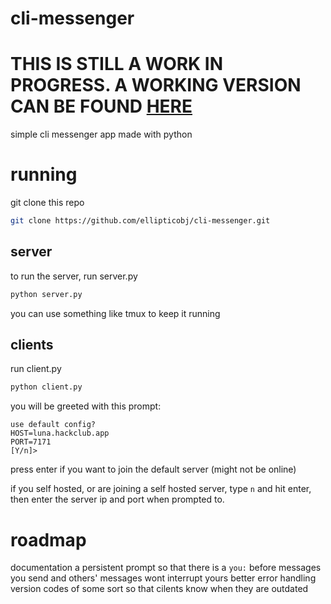 # cli-messenger

# THIS IS STILL A WORK IN PROGRESS. A WORKING VERSION CAN BE FOUND [HERE](https://github.com/ellipticobj/cli-messenger/tree/main/)

simple cli messenger app made with python

# running
git clone this repo

```bash
git clone https://github.com/ellipticobj/cli-messenger.git
```

## server
to run the server, run server.py

```bash
python server.py
```

you can use something like tmux to keep it running

## clients
run client.py

```bash
python client.py
```

you will be greeted with this prompt:
```
use default config?
HOST=luna.hackclub.app
PORT=7171
[Y/n]>
```
press enter if you want to join the default server (might not be online)

if you self hosted, or are joining a self hosted server, type `n` and hit enter, then enter the server ip and port when prompted to.

# roadmap
documentation
a persistent prompt so that there is a `you:` before messages you send and others' messages wont interrupt yours
better error handling
version codes of some sort so that cilents know when they are outdated

